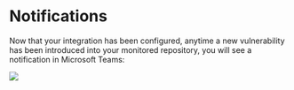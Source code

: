 # Notifications

Now that your integration has been configured, anytime a new vulnerability has been introduced into your monitored repository, you will see a notification in Microsoft Teams:

![](https://partner-workshop-assets.s3.us-east-2.amazonaws.com/microsoft-teams-notification.png)


